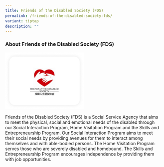 ```yaml
---
title: Friends of the Disabled Society (FDS)
permalink: /friends-of-the-disabled-society-fds/
variant: tiptap
description: ""
---
```

<h3>About Friends of the Disabled Society (FDS)</h3>
<p></p>
<div class="isomer-image-wrapper">
<img style="width: 50%;" height="auto" width="100%" alt="" src="/images/Friends_of_the_Disabled_Society_FDS.png">
</div>
<p>Friends of the Disabled Society (FDS) is a Social Service Agency that
aims to meet the physical, social and emotional needs of the disabled through
our Social Interaction Program, Home Visitation Program and the Skills
and Entrepreneurship Program. Our Social Interaction Program aims to meet
their social needs by providing avenues for them to interact among themselves
and with able-bodied persons. The Home Visitation Program serves those
who are severely disabled and homebound. The Skills and Entrepreneurship
Program encourages independence by providing them with job opportunities.</p>
<p></p>
<p></p>